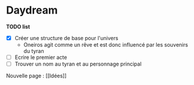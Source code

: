 # Daydream
**TODO list** 
- [x] Créer une structure de base pour l'univers
	- Oneiros agit comme un rêve et est donc influencé par les souvenirs du tyran 
- [ ] Ecrire le premier acte
- [ ] Trouver un nom au tyran et au personnage principal

Nouvelle page : [[Idées]]